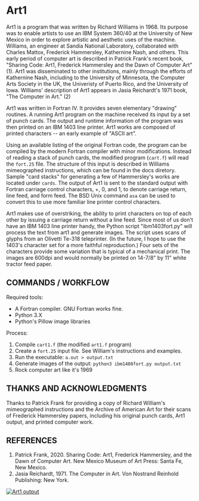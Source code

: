 # Art1

Art1 is a program that was written by Richard Williams in 1968. Its purpose was to enable artists to use an IBM System 360/40 at the University of New Mexico in order to explore artistic and aesthetic uses of the machine. Williams, an engineer at Sandia National Laboratory, collaborated with Charles Mattox, Frederick Hammersley, Kathernine Nash, and others. This early period of computer art is described in Patrick Frank's recent book, "Sharing Code: Art1, Frederick Hammersley and the Dawn of Computer Art" (1). Art1 was disseminated to other institutions, mainly through the efforts of Kathernine Nash, including to the University of Minnesota, the Computer Arts Society in the UK, the Univeristy of Puerto Rico, and the University of Iowa. Williams' description of Art1 appears in Jasia Reichardt's 1971 book, "The Computer in Art." (2)

Art1 was written in Fortran IV. It provides seven elementary "drawing" routines. A running Art1 program on the machine received its input by a set of punch cards. The output and runtime information of the program was then printed on an IBM 1403 line printer. Art1 works are composed of printed characters -- an early example of "ASCII art".  

Using an available listing of the original Fortran code, the program can be compiled by the modern Fortran compiler with minor modifications. Instead of reading a stack of punch cards, the modified program (`cart.f`) will read the `fort.25` file. The structure of this input is described in Williams mimeographed instructions, which can be found in the docs diretory. Sample "card stacks" for generating a few of Hammersley's works are located under `cards`. The output of Art1 is sent to the standard output with Fortran carriage control characters, +, 0, and 1, to denote carriage return, line feed, and form feed. The BSD Unix command `asa` can be used to convert this to use more familiar line printer control characters.

Art1 makes use of overstriking, the ability to print characters on top of each other by issuing a carriage return without a line feed. Since most of us don't have an IBM 1403 line printer handy, the Python script "ibm1403fort.py" will process the text from art1 and generate images. The script uses scans of glyphs from an Olivetti Te-318 teleprinter. (In the future, I hope to use the 1403's character set for a more faithful reproduction.) Four sets of the characters provide some variation that is typical of a mechanical print. The images are 600dpi and would normally be printed on 14-7/8" by 11" white tractor feed paper. 

## COMMANDS / WORKFLOW

Required tools:
- A Fortran compiler. GNU Fortran works fine.
- Python 3.X
- Python's Pillow image libraries 

Process:
1. Compile `cart1.f` (the modified `art1.f` program)
2. Create a `fort.25` input file. See William's instructions and examples.
3. Run the executable: `a.out > output.txt`
4. Generate images of the output: `python3 ibm1408fort.py output.txt`
5. Rock computer art like it's 1969

## THANKS AND ACKNOWLEDGMENTS

Thanks to Patrick Frank for providing a copy of Richard William's mimeographed instructions and the Archive of American Art for their scans of Frederick Hammersley papers, including his original punch cards, Art1 output, and printed computer work.

## REFERENCES

1. Patrick Frank, 2020. Sharing Code: Art1, Frederick Hammersley, and the Dawn of Computer Art. New Mexico Museum of Art Press: Santa Fe, New Mexico.
2. Jasia Reichardt, 1971. The Computer in Art. Von Nostrand Reinhold Publishing: New York.

[![Art1 output](samechg2.jpg)](samechg2.jpg)
